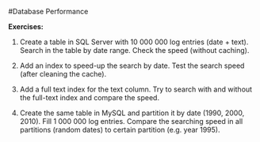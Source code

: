 #Database Performance

**Exercises:**

01. Create a table in SQL Server with 10 000 000 log entries (date + text). Search in the table by date range. Check the speed (without caching).

02. Add an index to speed-up the search by date. Test the search speed (after cleaning the cache).

03. Add a full text index for the text column. Try to search with and without the full-text index and compare the speed.

04. Create the same table in MySQL and partition it by date (1990, 2000, 2010). Fill 1 000 000 log entries. Compare the searching speed in all partitions (random dates) to certain partition (e.g. year 1995).
